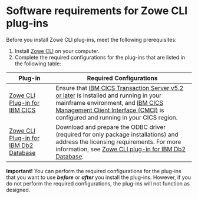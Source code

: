 # Software requirements for Zowe CLI plug-ins

Before you install Zowe CLI plug-ins, meet the following prerequisites:

1. Install [Zowe CLI](cli-installcli.md) on your computer.
2. Complete the required configurations for the plug-ins that are listed in the following table:


| Plug-in | Required Configurations |
| --- | --- |
| [Zowe CLI Plug-in for IBM CICS](cli-cicsplugin.md) | Ensure that [IBM CICS Transaction Server v5.2 or later](https://www.ibm.com/support/knowledgecenter/en/SSGMCP_5.2.0/com.ibm.cics.ts.home.doc/welcomePage/welcomePage.html) is installed and running in your mainframe environment, and [IBM CICS Management Client Interface (CMCI)](https://www.ibm.com/support/knowledgecenter/en/SSGMCP_5.2.0/com.ibm.cics.ts.clientapi.doc/topics/clientapi_overview.html) is configured and running in your CICS region. |
| [Zowe CLI Plug-in for IBM Db2 Database](cli-db2plugin.md) | Download and prepare the ODBC driver (required for only package installations) and address the licensing requirements. For more information, see [Zowe CLI plug-in for IBM Db2 Database](cli-db2plugin.md). |

**Important!** You can perform the required configurations for the plug-ins that you want to use ***before*** or ***after*** you install the plug-ins. However, if you do not perform the required configurations, the plug-ins will not function as designed.